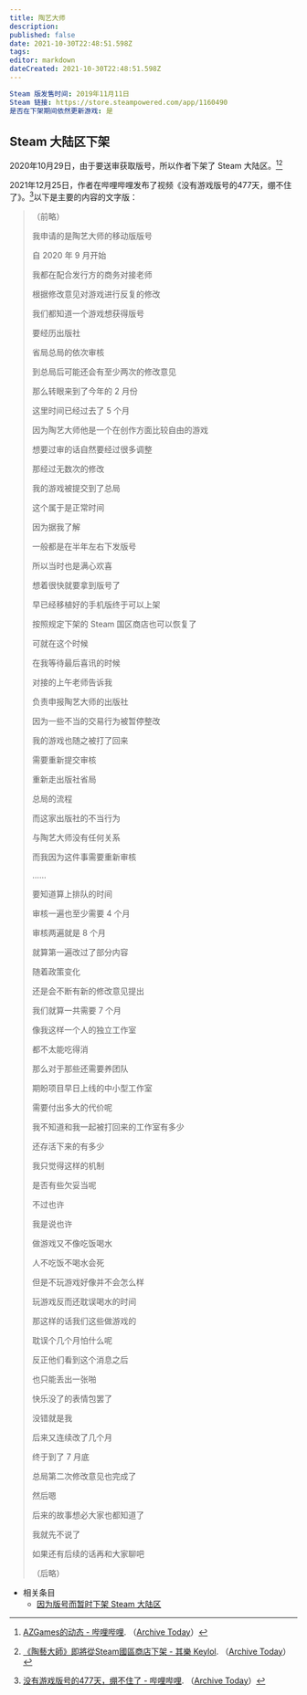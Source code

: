 ```yaml
---
title: 陶艺大师
description: 
published: false
date: 2021-10-30T22:48:51.598Z
tags:
editor: markdown
dateCreated: 2021-10-30T22:48:51.598Z
---
```


```YAML
Steam 版发售时间: 2019年11月11日
Steam 链接: https://store.steampowered.com/app/1160490
是否在下架期间依然更新游戏: 是
```

## Steam 大陆区下架

2020年10月29日，由于要送审获取版号，所以作者下架了 Steam 大陆区。[^EaZ3x][^Pk9DD]

[^EaZ3x]: [AZGames的动态 - 哔哩哔哩](https://t.bilibili.com/451468734320153344). （[Archive Today](https://archive.is/EaZ3x)）

[^Pk9DD]: [《陶藝大師》即將從Steam國區商店下架 - 其樂 Keylol](https://keylol.com/t652208-1-1). （[Archive Today](https://archive.md/Pk9DD)）

2021年12月25日，作者在哔哩哔哩发布了视频《没有游戏版号的477天，绷不住了》。[^U1tXv]以下是主要的内容的文字版：

[^U1tXv]: [没有游戏版号的477天，绷不住了 - 哔哩哔哩](https://www.bilibili.com/video/BV1FM4y1w7ox). （[Archive Today](https://archive.is/U1tXv)）

> （前略）
>
> 我申请的是陶艺大师的移动版版号
>
> 自 2020 年 9 月开始
>
> 我都在配合发行方的商务对接老师
>
> 根据修改意见对游戏进行反复的修改
>
> 我们都知道一个游戏想获得版号
>
> 要经历出版社
>
> 省局总局的依次审核
>
> 到总局后可能还会有至少两次的修改意见
>
> 那么转眼来到了今年的 2 月份
>
> 这里时间已经过去了 5 个月
>
> 因为陶艺大师他是一个在创作方面比较自由的游戏
>
> 想要过审的话自然要经过很多调整
>
> 那经过无数次的修改
>
> 我的游戏被提交到了总局
>
> 这个属于是正常时间
>
> 因为据我了解
>
> 一般都是在半年左右下发版号
>
> 所以当时也是满心欢喜
>
> 想着很快就要拿到版号了
>
> 早已经移植好的手机版终于可以上架
>
> 按照规定下架的 Steam 国区商店也可以恢复了
>
> 可就在这个时候
>
> 在我等待最后喜讯的时候
>
> 对接的上午老师告诉我
>
> 负责申报陶艺大师的出版社
>
> 因为一些不当的交易行为被暂停整改
>
> 我的游戏也随之被打了回来
>
> 需要重新提交审核
>
> 重新走出版社省局
>
> 总局的流程
>
> 而这家出版社的不当行为
>
> 与陶艺大师没有任何关系
>
> 而我因为这件事需要重新审核
>
> ……
>
> 要知道算上排队的时间
>
> 审核一遍也至少需要 4 个月
>
> 审核两遍就是 8 个月
>
> 就算第一遍改过了部分内容
>
> 随着政策变化
>
> 还是会不断有新的修改意见提出
>
> 我们就算一共需要 7 个月
>
> 像我这样一个人的独立工作室
>
> 都不太能吃得消
>
> 那么对于那些还需要养团队
>
> 期盼项目早日上线的中小型工作室
>
> 需要付出多大的代价呢
>
> 我不知道和我一起被打回来的工作室有多少
>
> 还存活下来的有多少
>
> 我只觉得这样的机制
>
> 是否有些欠妥当呢
>
> 不过也许
>
> 我是说也许
>
> 做游戏又不像吃饭喝水
>
> 人不吃饭不喝水会死
>
> 但是不玩游戏好像并不会怎么样
>
> 玩游戏反而还耽误喝水的时间
>
> 那这样的话我们这些做游戏的
>
> 耽误个几个月怕什么呢
>
> 反正他们看到这个消息之后
>
> 也只能丢出一张啪
>
> 快乐没了的表情包罢了
>
> 没错就是我
>
> 后来又连续改了几个月
>
> 终于到了 7 月底
>
> 总局第二次修改意见也完成了
>
> 然后嗯
>
> 后来的故事想必大家也都知道了
>
> 我就先不说了
>
> 如果还有后续的话再和大家聊吧
>
> （后略）

+ 相关条目
    + [因为版号而暂时下架 Steam 大陆区](/game/因为版号而暂时下架_Steam_大陆区.md)
